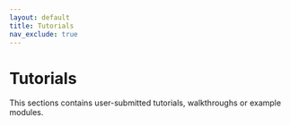 ```yaml
---
layout: default
title: Tutorials
nav_exclude: true
---
```


# Tutorials

This sections contains user-submitted tutorials, walkthroughs or example modules.


